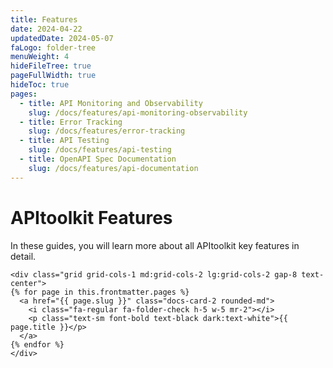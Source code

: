 ```yaml
---
title: Features
date: 2024-04-22
updatedDate: 2024-05-07
faLogo: folder-tree
menuWeight: 4
hideFileTree: true
pageFullWidth: true
hideToc: true
pages:
  - title: API Monitoring and Observability
    slug: /docs/features/api-monitoring-observability
  - title: Error Tracking
    slug: /docs/features/error-tracking
  - title: API Testing
    slug: /docs/features/api-testing
  - title: OpenAPI Spec Documentation
    slug: /docs/features/api-documentation
---
```


# APItoolkit Features

In these guides, you will learn more about all APItoolkit key features in detail.

```=html
<div class="grid grid-cols-1 md:grid-cols-2 lg:grid-cols-2 gap-8 text-center">
{% for page in this.frontmatter.pages %}
  <a href="{{ page.slug }}" class="docs-card-2 rounded-md">
    <i class="fa-regular fa-folder-check h-5 w-5 mr-2"></i>
    <p class="text-sm font-bold text-black dark:text-white">{{ page.title }}</p>
  </a>
{% endfor %}
</div>
```
